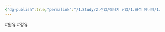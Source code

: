 ```yaml
---
{"dg-publish":true,"permalink":"/1.Study/2.산업/에너지 산업/1.화석 에너지/1.정유화학/정유/","created":"2024-11-20T21:02:28.309+09:00","updated":"2025-06-03T20:07:20.997+09:00"}
---
```


#원유 #정유 